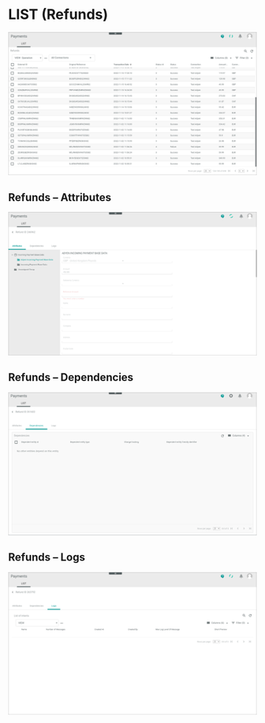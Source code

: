# LIST (Refunds)
![LIST (Refunds)](../../Assets/Screenshots/Payments/Refunds/LISTRefunds.png "[LIST (Refunds)]")

## Refunds &ndash; Attributes
![LIST &ndash; Attributes](../../Assets/Screenshots/Payments/Refunds/AttributesRefund.png "[LIST &ndash; Attributes]")

## Refunds &ndash; Dependencies

![LIST &ndash; Dependencies](../../Assets/Screenshots/Payments/Refunds/DependenciesRefunds.png "[LIST &ndash; Dependencies]")




## Refunds &ndash; Logs

![LIST &ndash; Logs](../../Assets/Screenshots/Payments/Refunds/LogRefunds.png "[LIST &ndash; Logs]")
